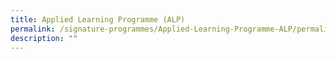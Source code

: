```yaml
---
title: Applied Learning Programme (ALP)
permalink: /signature-programmes/Applied-Learning-Programme-ALP/permalink/
description: ""
---
```

